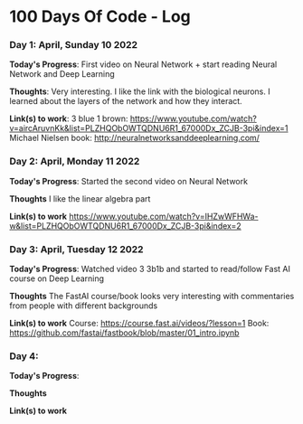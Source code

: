 # 100 Days Of Code - Log


### Day 1: April, Sunday 10 2022


**Today's Progress**: First video on Neural Network + start reading Neural Network and Deep Learning

**Thoughts**: Very interesting. I like the link with the biological neurons. I learned about the layers of the network and how they interact.


**Link(s) to work**: 3 blue 1 brown: https://www.youtube.com/watch?v=aircAruvnKk&list=PLZHQObOWTQDNU6R1_67000Dx_ZCJB-3pi&index=1
Michael Nielsen book: http://neuralnetworksanddeeplearning.com/


### Day 2: April, Monday 11 2022
**Today's Progress**: Started the second video on Neural Network 

**Thoughts** I like the linear algebra part

**Link(s) to work** https://www.youtube.com/watch?v=IHZwWFHWa-w&list=PLZHQObOWTQDNU6R1_67000Dx_ZCJB-3pi&index=2


### Day 3: April, Tuesday 12 2022
**Today's Progress**: Watched video 3 3b1b and started to read/follow Fast AI course on Deep Learning

**Thoughts** The FastAI course/book looks very interesting with commentaries from people with different backgrounds

**Link(s) to work** Course: https://course.fast.ai/videos/?lesson=1
        Book: https://github.com/fastai/fastbook/blob/master/01_intro.ipynb


### Day 4: 
**Today's Progress**: 

**Thoughts** 

**Link(s) to work**
